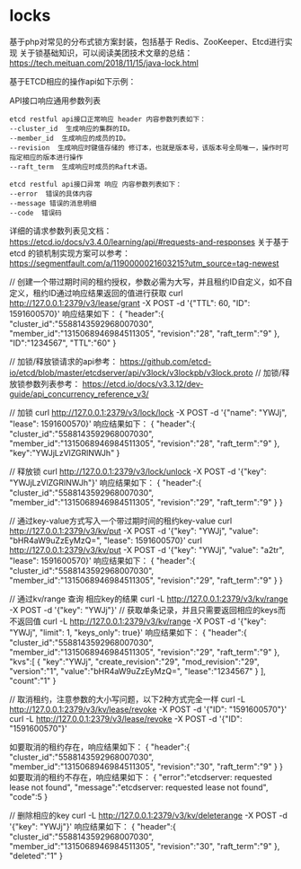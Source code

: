 # locks
基于php对常见的分布式锁方案封装，包括基于 Redis、ZooKeeper、Etcd进行实现
关于锁基础知识，可以阅读美团技术文章的总结：https://tech.meituan.com/2018/11/15/java-lock.html


基于ETCD相应的操作api如下示例：



API接口响应通用参数列表

    etcd restful api接口正常响应 header 内容参数列表如下：
    --cluster_id  生成响应的集群的ID。
    --member_id  生成响应的成员的ID。
    --revision  生成响应时键值存储的 修订本，也就是版本号，该版本号全局唯一，操作时可指定相应的版本进行操作
    --raft_term  生成响应时成员的Raft术语。

    etcd restful api接口异常 响应 内容参数列表如下：
    --error  错误的具体内容
    --message 错误的消息明细
    --code  错误码

详细的请求参数列表见文档： https://etcd.io/docs/v3.4.0/learning/api/#requests-and-responses
关于基于 etcd 的锁机制实现方案可以参考： https://segmentfault.com/a/1190000021603215?utm_source=tag-newest


// 创建一个带过期时间的租约授权，参数必需为大写，并且租约ID自定义，如不自定义，租约ID通过响应结果返回的值进行获取
curl http://127.0.0.1:2379/v3/lease/grant -X POST -d '{"TTL": 60, "ID": 1591600570}'
响应结果如下：
{
    "header":{
        "cluster_id":"5588143592968007030",
        "member_id":"1315068946984511305",
        "revision":"28",
        "raft_term":"9"
    },
    "ID":"1234567",
    "TTL":"60"
}


// 加锁/释放锁请求的api参考： https://github.com/etcd-io/etcd/blob/master/etcdserver/api/v3lock/v3lockpb/v3lock.proto
// 加锁/释放锁参数列表参考： https://etcd.io/docs/v3.3.12/dev-guide/api_concurrency_reference_v3/

// 加锁
curl http://127.0.0.1:2379/v3/lock/lock -X POST -d '{"name": "YWJj", "lease": 1591600570}'
响应结果如下：
{
    "header":{
        "cluster_id":"5588143592968007030",
        "member_id":"1315068946984511305",
        "revision":"28",
        "raft_term":"9"
    },
    "key":"YWJjLzVlZGRlNWJh"
}

// 释放锁
curl http://127.0.0.1:2379/v3/lock/unlock -X POST -d '{"key": "YWJjLzVlZGRlNWJh"}'
响应结果如下：
{
    "header":{
        "cluster_id":"5588143592968007030",
        "member_id":"1315068946984511305",
        "revision":"29",
        "raft_term":"9"
    }
}

// 通过key-value方式写入一个带过期时间的租约key-value
curl http://127.0.0.1:2379/v3/kv/put -X POST -d '{"key": "YWJj", "value": "bHR4aW9uZzEyMzQ=", "lease": 1591600570}'
curl http://127.0.0.1:2379/v3/kv/put -X POST -d '{"key": "YWJj", "value": "a2tr", "lease": 1591600570}'
响应结果如下：
{
    "header":{
        "cluster_id":"5588143592968007030",
        "member_id":"1315068946984511305",
        "revision":"29",
        "raft_term":"9"
    }
}

// 通过kv/range 查询 相应key的结果
curl -L http://127.0.0.1:2379/v3/kv/range -X POST -d '{"key": "YWJj"}'
// 获取单条记录，并且只需要返回相应的keys而不返回值
curl -L http://127.0.0.1:2379/v3/kv/range -X POST -d '{"key": "YWJj", "limit": 1, "keys_only": true}'
响应结果如下：
{
    "header":{
        "cluster_id":"5588143592968007030",
        "member_id":"1315068946984511305",
        "revision":"29",
        "raft_term":"9"
    },
    "kvs":[
        {
            "key":"YWJj",
            "create_revision":"29",
            "mod_revision":"29",
            "version":"1",
            "value":"bHR4aW9uZzEyMzQ=",
            "lease":"1234567"
        }
    ],
    "count":"1"
}

// 取消租约，注意参数的大小写问题，以下2种方式完全一样
curl -L http://127.0.0.1:2379/v3/kv/lease/revoke -X POST -d '{"ID": "1591600570"}'
curl -L http://127.0.0.1:2379/v3/lease/revoke -X POST -d '{"ID": "1591600570"}'

如要取消的租约存在，响应结果如下：
{
    "header":{
        "cluster_id":"5588143592968007030",
        "member_id":"1315068946984511305",
        "revision":"30",
        "raft_term":"9"
    }
}
如要取消的租约不存在，响应结果如下：
{
    "error":"etcdserver: requested lease not found",
    "message":"etcdserver: requested lease not found",
    "code":5
}

// 删除相应的key
curl -L http://127.0.0.1:2379/v3/kv/deleterange -X POST -d '{"key": "YWJj"}'
响应结果如下：
{
    "header":{
        "cluster_id":"5588143592968007030",
        "member_id":"1315068946984511305",
        "revision":"30",
        "raft_term":"9"
    },
    "deleted":"1"
}

